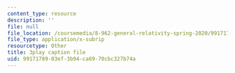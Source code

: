 ```yaml
---
content_type: resource
description: ''
file: null
file_location: /coursemedia/8-962-general-relativity-spring-2020/9917178903ef3b94ca6970cbc327b74a_JWSdeg4jkoY.srt
file_type: application/x-subrip
resourcetype: Other
title: 3play caption file
uid: 99171789-03ef-3b94-ca69-70cbc327b74a
---
```

